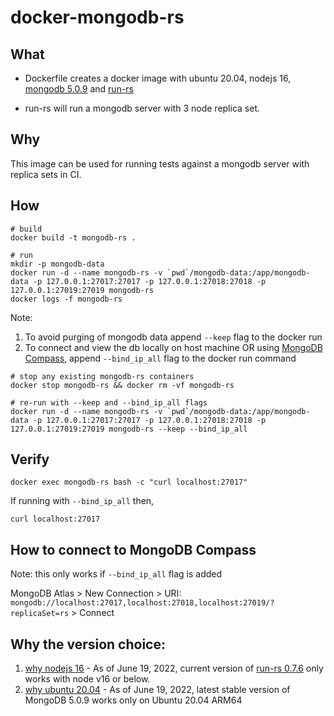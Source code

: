 # docker-mongodb-rs

## What

* Dockerfile creates a docker image with ubuntu 20.04, nodejs 16, [mongodb 5.0.9][mongodb-community-ubuntu] and [run-rs][run-rs]

* run-rs will run a mongodb server with 3 node replica set.

## Why

This image can be used for running tests against a mongodb server with replica sets in CI.

## How

```shell
# build
docker build -t mongodb-rs .

# run
mkdir -p mongodb-data
docker run -d --name mongodb-rs -v `pwd`/mongodb-data:/app/mongodb-data -p 127.0.0.1:27017:27017 -p 127.0.0.1:27018:27018 -p 127.0.0.1:27019:27019 mongodb-rs
docker logs -f mongodb-rs
```

Note: 

1. To avoid purging of mongodb data append `--keep` flag to the docker run
2. To connect and view the db locally on host machine OR using [MongoDB Compass][mongodb-compass], append `--bind_ip_all` flag to the docker run command

```shell
# stop any existing mongodb-rs containers
docker stop mongodb-rs && docker rm -vf mongodb-rs

# re-run with --keep and --bind_ip_all flags
docker run -d --name mongodb-rs -v `pwd`/mongodb-data:/app/mongodb-data -p 127.0.0.1:27017:27017 -p 127.0.0.1:27018:27018 -p 127.0.0.1:27019:27019 mongodb-rs --keep --bind_ip_all
```

## Verify

```shell
docker exec mongodb-rs bash -c "curl localhost:27017"
```

If running with `--bind_ip_all` then,

```shell
curl localhost:27017
```

## How to connect to MongoDB Compass

Note: this only works if `--bind_ip_all` flag is added

MongoDB Atlas > New Connection > URI: `mongodb://localhost:27017,localhost:27018,localhost:27019/?replicaSet=rs` > Connect

## Why the version choice:

1. [why nodejs 16](https://github.com/vkarpov15/run-rs/issues/62#issuecomment-1159359964) - As of June 19, 2022, current version of [run-rs 0.7.6](https://github.com/vkarpov15/run-rs/releases/tag/0.7.6) only works with node v16 or below.
2. [why ubuntu 20.04](https://www.mongodb.com/docs/manual/administration/production-notes/#platform-support-matrix) - As of June 19, 2022, latest stable version of MongoDB 5.0.9 works only on Ubuntu 20.04 ARM64

[run-rs]:https://github.com/vkarpov15/run-rs
[mongodb-community-ubuntu]:https://www.mongodb.com/docs/manual/tutorial/install-mongodb-on-ubuntu
[mongodb-compass]:https://www.mongodb.com/products/compass
